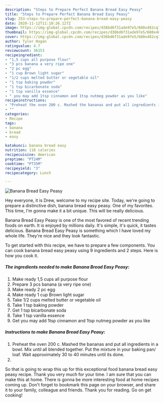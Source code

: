 ```yaml
---
description: "Steps to Prepare Perfect Banana Bread Easy Peasy"
title: "Steps to Prepare Perfect Banana Bread Easy Peasy"
slug: 253-steps-to-prepare-perfect-banana-bread-easy-peasy
date: 2020-11-12T11:10:26.127Z
image: https://img-global.cpcdn.com/recipes/d36bd6f31ade97e5/680x482cq70/banana-bread-easy-peasy-recipe-main-photo.jpg
thumbnail: https://img-global.cpcdn.com/recipes/d36bd6f31ade97e5/680x482cq70/banana-bread-easy-peasy-recipe-main-photo.jpg
cover: https://img-global.cpcdn.com/recipes/d36bd6f31ade97e5/680x482cq70/banana-bread-easy-peasy-recipe-main-photo.jpg
author: Tyler Hogan
ratingvalue: 4.7
reviewcount: 36153
recipeingredient:
- "1,5 cups all purpose flour"
- "3 pcs banana a very ripe one"
- "2 pc egg"
- "1 cup Brown light sugar"
- "1/2 cups melted butter or vegetable oil"
- "1 tsp baking powder"
- "1 tsp bicarbonate soda"
- "1 tsp vanilla essence"
- " you may add 1tsp cinnamon and 1tsp nutmeg powder as you like"
recipeinstructions:
- "Preheat the oven 200 c. Mashed the bananas and put all ingredients in a bowl. Mix until all blended together. Put the mixture in your baking pan/ loaf. Wait approximately 30 to 40 minutes until its done."
- ""
categories:
- Recipe
tags:
- banana
- bread
- easy

katakunci: banana bread easy 
nutrition: 118 calories
recipecuisine: American
preptime: "PT24M"
cooktime: "PT35M"
recipeyield: "3"
recipecategory: Lunch

---
```



![Banana Bread Easy Peasy](https://img-global.cpcdn.com/recipes/d36bd6f31ade97e5/680x482cq70/banana-bread-easy-peasy-recipe-main-photo.jpg)

Hey everyone, it is Drew, welcome to my recipe site. Today, we're going to prepare a distinctive dish, banana bread easy peasy. One of my favorites. This time, I'm gonna make it a bit unique. This will be really delicious.



Banana Bread Easy Peasy is one of the most favored of recent trending foods on earth. It is enjoyed by millions daily. It's simple, it's quick, it tastes delicious. Banana Bread Easy Peasy is something which I have loved my whole life. They're nice and they look fantastic.


To get started with this recipe, we have to prepare a few components. You can cook banana bread easy peasy using 9 ingredients and 2 steps. Here is how you cook it.

<!--inarticleads1-->

##### The ingredients needed to make Banana Bread Easy Peasy:

1. Make ready 1,5 cups all purpose flour
1. Prepare 3 pcs banana (a very ripe one)
1. Make ready 2 pc egg
1. Make ready 1 cup Brown light sugar
1. Take 1/2 cups melted butter or vegetable oil
1. Take 1 tsp baking powder
1. Get 1 tsp bicarbonate soda
1. Take 1 tsp vanilla essence
1. Get  you may add 1tsp cinnamon and 1tsp nutmeg powder as you like




<!--inarticleads2-->

##### Instructions to make Banana Bread Easy Peasy:

1. Preheat the oven 200 c. Mashed the bananas and put all ingredients in a bowl. Mix until all blended together. Put the mixture in your baking pan/ loaf. Wait approximately 30 to 40 minutes until its done.
1. 




So that is going to wrap this up for this exceptional food banana bread easy peasy recipe. Thank you very much for your time. I am sure that you can make this at home. There is gonna be more interesting food at home recipes coming up. Don't forget to bookmark this page on your browser, and share it to your family, colleague and friends. Thank you for reading. Go on get cooking!

